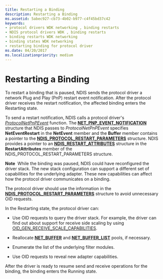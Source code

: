 ```yaml
---
title: Restarting a Binding
description: Restarting a Binding
ms.assetid: 5abec927-cb73-4b02-b977-c4f45bd37c42
keywords:
- protocol drivers WDK networking , binding restarts
- NDIS protocol drivers WDK , binding restarts
- binding restarts WDK networking
- binding states WDK networking
- restarting binding for protocol driver
ms.date: 04/20/2017
ms.localizationpriority: medium
---
```


# Restarting a Binding





To restart a binding that is paused, NDIS sends the protocol driver a network Plug and Play (PnP) restart event notification. After the protocol driver receives the restart notification, the affected binding enters the Restarting state.

To send a restart notification, NDIS calls a protocol driver's [*ProtocolNetPnPEvent*](https://docs.microsoft.com/windows-hardware/drivers/ddi/ndis/nc-ndis-protocol_net_pnp_event) function. The [**NET\_PNP\_EVENT\_NOTIFICATION**](https://docs.microsoft.com/windows-hardware/drivers/ddi/ndis/ns-ndis-_net_pnp_event_notification) structure that NDIS passes to *ProtocolNetPnPEvent* specifies **NetEventRestart** in the **NetEvent** member and the **Buffer** member contains a pointer to the [**NDIS\_PROTOCOL\_RESTART\_PARAMETERS**](https://docs.microsoft.com/windows-hardware/drivers/ddi/ndis/ns-ndis-_ndis_protocol_restart_parameters) structure. NDIS provides a pointer to an [**NDIS\_RESTART\_ATTRIBUTES**](https://docs.microsoft.com/windows-hardware/drivers/ddi/ndis/ns-ndis-_ndis_restart_attributes) structure in the **RestartAttributes** member of the NDIS\_PROTOCOL\_RESTART\_PARAMETERS structure.

**Note**  While the binding was paused, NDIS could have reconfigured the driver stack. The new stack configuration can support a different set of capabilities for the underlying adapter. These new capabilities can affect how the protocol driver communicates on a binding.

 

The protocol driver should use the information in the [**NDIS\_PROTOCOL\_RESTART\_PARAMETERS**](https://docs.microsoft.com/windows-hardware/drivers/ddi/ndis/ns-ndis-_ndis_protocol_restart_parameters) structure to avoid unnecessary OID requests.

In the Restarting state, the protocol driver can:

-   Use OID requests to query the driver stack. For example, the driver can find out about support for receive side scaling by using [OID\_GEN\_RECEIVE\_SCALE\_CAPABILITIES](https://docs.microsoft.com/windows-hardware/drivers/network/oid-gen-receive-scale-capabilities).

-   Reallocate [**NET\_BUFFER**](https://docs.microsoft.com/windows-hardware/drivers/ddi/ndis/ns-ndis-_net_buffer) and [**NET\_BUFFER\_LIST**](https://docs.microsoft.com/windows-hardware/drivers/ddi/ndis/ns-ndis-_net_buffer_list) pools, if necessary.

-   Enumerate the list of the underlying filter modules.

-   Use OID requests to reveal new adapter capabilities.

After the driver is ready to resume send and receive operations for the binding, the binding enters the Running state.

 

 





